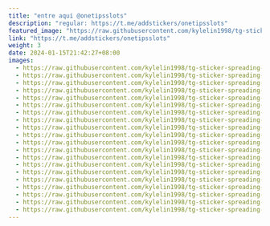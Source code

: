 ```yaml
---
title: "entre aqui @onetipsslots"
description: "regular: https://t.me/addstickers/onetipsslots"
featured_image: "https://raw.githubusercontent.com/kylelin1998/tg-sticker-spreading-worldwide-images/main/img/9f022487-ac08-48ae-a09c-3b821f086748.jpg"
link: "https://t.me/addstickers/onetipsslots"
weight: 3
date: 2024-01-15T21:42:27+08:00
images:
  - https://raw.githubusercontent.com/kylelin1998/tg-sticker-spreading-worldwide-images/main/img/9f022487-ac08-48ae-a09c-3b821f086748.jpg
  - https://raw.githubusercontent.com/kylelin1998/tg-sticker-spreading-worldwide-images/main/img/45601261-89c1-47ca-843d-b10092bea6e3.jpg
  - https://raw.githubusercontent.com/kylelin1998/tg-sticker-spreading-worldwide-images/main/img/68ec15a8-1770-4307-a769-a0cc4b98804c.jpg
  - https://raw.githubusercontent.com/kylelin1998/tg-sticker-spreading-worldwide-images/main/img/7c3c5a2e-51db-4b6a-a0ad-a9a70621ee06.jpg
  - https://raw.githubusercontent.com/kylelin1998/tg-sticker-spreading-worldwide-images/main/img/bc1bf53a-128b-4df3-8f2c-0c775221dfb2.jpg
  - https://raw.githubusercontent.com/kylelin1998/tg-sticker-spreading-worldwide-images/main/img/5ae0ef1a-9d18-44da-9f27-44acf1ad656b.jpg
  - https://raw.githubusercontent.com/kylelin1998/tg-sticker-spreading-worldwide-images/main/img/1fa8798b-45ea-4949-a8f8-29b00ed39619.jpg
  - https://raw.githubusercontent.com/kylelin1998/tg-sticker-spreading-worldwide-images/main/img/ba38c421-fc74-45c0-af77-6c83aca082e6.jpg
  - https://raw.githubusercontent.com/kylelin1998/tg-sticker-spreading-worldwide-images/main/img/9c2c9811-ec19-437a-b959-81622d4a1d5b.jpg
  - https://raw.githubusercontent.com/kylelin1998/tg-sticker-spreading-worldwide-images/main/img/bb792ccc-fb28-44de-a135-c683b4aca110.jpg
  - https://raw.githubusercontent.com/kylelin1998/tg-sticker-spreading-worldwide-images/main/img/21cac1f6-68df-4f1a-9edf-0581b84c867e.jpg
  - https://raw.githubusercontent.com/kylelin1998/tg-sticker-spreading-worldwide-images/main/img/e49248e0-41a5-4336-8f68-1085ae98a49c.jpg
  - https://raw.githubusercontent.com/kylelin1998/tg-sticker-spreading-worldwide-images/main/img/1864d1d0-3a87-455c-8413-ca9a8076626d.jpg
  - https://raw.githubusercontent.com/kylelin1998/tg-sticker-spreading-worldwide-images/main/img/25181d54-96a0-4bff-99f3-2dec6b9a6c2f.jpg
  - https://raw.githubusercontent.com/kylelin1998/tg-sticker-spreading-worldwide-images/main/img/8887a353-563e-4b7a-b8bf-1222fe3a34c0.jpg
  - https://raw.githubusercontent.com/kylelin1998/tg-sticker-spreading-worldwide-images/main/img/4e608446-bc1c-4a94-aca6-0f6c392957d2.jpg
  - https://raw.githubusercontent.com/kylelin1998/tg-sticker-spreading-worldwide-images/main/img/fd7910a0-6fec-46d5-9d8c-948e946533d7.jpg
  - https://raw.githubusercontent.com/kylelin1998/tg-sticker-spreading-worldwide-images/main/img/beae155e-67f5-44af-9ab3-977f809fe49d.jpg
  - https://raw.githubusercontent.com/kylelin1998/tg-sticker-spreading-worldwide-images/main/img/ed1d9af6-76d5-417d-8310-f5ae73b21d44.jpg
  - https://raw.githubusercontent.com/kylelin1998/tg-sticker-spreading-worldwide-images/main/img/e6155650-63f5-4e02-82f2-16baf7a773ec.jpg
---
```

